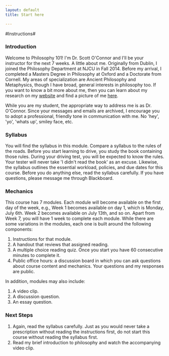 ```yaml
---
layout: default
title: Start here

---
```



#Instructions#

### Introduction ###

Welcome to Philosophy 101! I'm Dr. Scott O'Connor and I'll be your instructor for the next 7 weeks. A little about me. Originally from Dublin, I joined the Philosophy Department at NJCU in Fall 2014. Before my arrival, I completed a Masters Degree in Philosophy at Oxford and a Doctorate from Cornell. My areas of specialization are Ancient Philosophy and Metaphysics, though I have broad, general interests in philosophy too. If you want to know a bit more about me, then you can learn about my research on my [website](http://scottoconnor.org) and find a picture of me [here](http://www.njcu.edu/philosophy/faculty/). 

While you are my student, the appropriate way to address me is as Dr. O'Connor. Since your messages and emails are archived, I encourage you to adopt a professional, friendly tone in communication with me. No 'hey', 'yo', 'whats up', smiley face, etc. 

### Syllabus ###

You will find the syllabus in this module. Compare a syllabus to the rules of the roads. Before you start learning to drive, you study the book containing those rules. During your driving test, you will be expected to know the rules. Your tester will never take 'I didn't read the book' as an excuse. Likewise, the syllabus outlines the essential workload, policies, and due dates for this course. Before you do anything else, read the syllabus carefully. If you have questions, please message me through Blackboard. 

### Mechanics ###

This course has 7 modules. Each module will become available on the first day of the week, e.g., Week 1 becomes available on day 1, which is Monday, July 6th. Week 2 becomes available on July 13th, and so on. Apart from Week 7, you will have 1 week to complete each module. While there are some variations in the modules, each one is built around the following components: 

1. Instructions for that module. 
2. A handout that reviews that assigned reading. 
3. A multiple choice reading quiz. Once you start you have 60 consecutive minutes to complete it. 
4. Public office hours: a discussion board in which you can ask questions about course content and mechanics. Your questions and my responses are public. 

In addition, modules may also include: 

1. A video clip. 
2. A discussion question. 
3. An essay question. 


### Next Steps ###

1. Again, read the syllabus carefully. Just as you would never take a prescription without reading the instructions first, do not start this course without reading the syllabus first.  
2. Read my brief introduction to philosophy and watch the accompanying video clip. 
